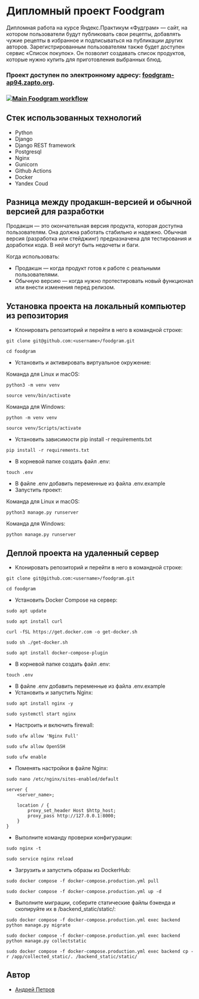 # Дипломный проект Foodgram
Дипломная работа на курсе Яндекс.Практикум «Фудграм» — сайт, на котором пользователи будут публиковать свои рецепты, добавлять чужие рецепты в избранное и подписываться на публикации других авторов. Зарегистрированным пользователям также будет доступен сервис «Список покупок». Он позволит создавать список продуктов, которые нужно купить для приготовления выбранных блюд. 
### Проект доступен по электронному адресу: [foodgram-ap94.zapto.org](https://foodgram-ap94.zapto.org/).

### [![Main Foodgram workflow](https://github.com/AndreiPetrov94/foodgram/actions/workflows/main.yml/badge.svg)](https://github.com/AndreiPetrov94/foodgram/actions/workflows/main.yml)

## Стек использованных технологий
* Python
* Django
* Django REST framework
* Postgresql
* Nginx
* Gunicorn
* Github Actions
* Docker
* Yandex Coud

## Разница между продакшн-версией и обычной версией для разработки
Продакшн — это окончательная версия продукта, которая доступна пользователям. Она должна работать стабильно и надежно.
Обычная версия (разработка или стейджинг) предназначена для тестирования и доработки кода. В ней могут быть недочеты и баги.

Когда использовать:
* Продакшн — когда продукт готов к работе с реальными пользователями.
* Обычную версию — когда нужно протестировать новый функционал или внести изменения перед релизом.

## Установка проекта на локальный компьютер из репозитория
* Клонировать репозиторий и перейти в него в командной строке:
```
git clone git@github.com:<username>/foodgram.git
```
```
cd foodgram
```
* Установить и активировать виртуальное окружение:

Команда для Linux и macOS:
```
python3 -m venv venv
```
```
source venv/bin/activate
```
Команда для Windows:
```
python -m venv venv
```
```
source venv/Scripts/activate
```
* Установить зависимости pip install -r requirements.txt
```
pip install -r requirements.txt
```
* В корневой папке создать файл .env:
```
touch .env
```
* В файле .env добавить переменные из файла .env.example
* Запустить проект:

Команда для Linux и macOS:
```
python3 manage.py runserver
```
Команда для Windows:
```
python manage.py runserver
```

## Деплой проекта на удаленный сервер
* Клонировать репозиторий и перейти в него в командной строке:
```
git clone git@github.com:<username>/foodgram.git
```
```
cd foodgram
```
* Установить Docker Compose на сервер:
```
sudo apt update
```
```
sudo apt install curl
```
```
curl -fSL https://get.docker.com -o get-docker.sh
```
```
sudo sh ./get-docker.sh
```
```
sudo apt install docker-compose-plugin
```
* В корневой папке создать файл .env:
```
touch .env
```
* В файле .env добавить переменные из файла .env.example
* Установить и запустить Nginx:
```
sudo apt install nginx -y
```
```
sudo systemctl start nginx
```
* Настроить и включить firewall:
```
sudo ufw allow 'Nginx Full'
```
```
sudo ufw allow OpenSSH
```
```
sudo ufw enable
```
* Поменять настройки в файле Nginx:
```
sudo nano /etc/nginx/sites-enabled/default
```
```
server {
    <server_name>;
    
    location / {
        proxy_set_header Host $http_host;
        proxy_pass http://127.0.0.1:8000;
    }
}
```
* Выполните команду проверки конфигурации:
```
sudo nginx -t
```
```
sudo service nginx reload
```
* Загрузить и запустить образы из DockerHub:
```
sudo docker compose -f docker-compose.production.yml pull
```
```
sudo docker compose -f docker-compose.production.yml up -d
```
* Выполните миграции, соберите статические файлы бэкенда и скопируйте их в /backend_static/static/:
```
sudo docker compose -f docker-compose.production.yml exec backend python manage.py migrate
```
```
sudo docker compose -f docker-compose.production.yml exec backend python manage.py collectstatic
```
```
sudo docker compose -f docker-compose.production.yml exec backend cp -r /app/collected_static/. /backend_static/static/
```

## Автор
* [Андрей Петров](https://github.com/AndreiPetrov94)
